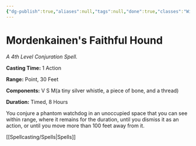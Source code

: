 ```yaml
---
{"dg-publish":true,"aliases":null,"tags":null,"done":true,"classes":"Wizard, Artificer, Artificer (Revisited), Artificer,","spellLevel":4,"school":"Conjuration","source":"PHB","permalink":"/spells/mordenkainen-s-faithful-hound/","dgHomeLink":false,"dgPassFrontmatter":true}
---
```


# Mordenkainen's Faithful Hound
*A 4th Level Conjuration Spell.*

**Casting Time:** 1 Action

**Range:** Point, 30 Feet

**Components:** V S M(a tiny silver whistle, a piece of bone, and a thread)

**Duration:** Timed, 8 Hours

You conjure a phantom watchdog in an unoccupied space that you can see within range, where it remains for the duration, until you dismiss it as an action, or until you move more than 100 feet away from it.

[[Spellcasting/Spells|Spells]]